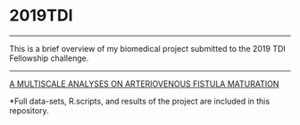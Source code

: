 # 2019TDI

***
This is a brief overview of my biomedical project submitted to the 2019 TDI Fellowship challenge.
***

[A MULTISCALE ANALYSES ON ARTERIOVENOUS FISTULA MATURATION](https://rosamariatricarico.github.io/2019TDI/FISTULA.nb.html)


*Full data-sets, R.scripts, and results of the project are included in this repository.


